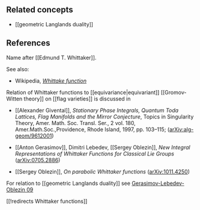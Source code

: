 
## Related concepts

* [[geometric Langlands duality]]

## References

Name after [[Edmund T. Whittaker]].

See also:

* Wikipedia, *[Whittake function](https://en.wikipedia.org/wiki/Whittaker_function)*

Relation of Whittaker functions to [[equivariance|equivariant]] [[Gromov-Witten theory]] on [[flag varieties]] is discussed in

* [[Alexander Givental]], _Stationary Phase Integrals, Quantum Toda Lattices, Flag Manifolds and the Mirror Conjecture_, Topics in Singularity Theory, Amer. Math. Soc. Transl. Ser., 2 vol. 180, Amer.Math.Soc.,Providence, Rhode Island, 1997, pp. 103&#8211;115; ([arXiv:alg-geom/9612001](http://arxiv.org/abs/alg-geom/9612001))

*  [[Anton Gerasimov]], Dimitri Lebedev, [[Sergey Oblezin]], _New Integral Representations of Whittaker Functions for Classical Lie Groups_ ([arXiv:0705.2886](http://arxiv.org/abs/0705.2886))

* [[Sergey Oblezin]], _On parabolic Whittaker functions_ ([arXiv:1011.4250](http://arxiv.org/abs/1011.4250))

For relation to [[geometric Langlands duality]] see [Gerasimov-Lebedev-Oblezin 09](geometric+Langlands+correspondence#GerasimovLebedevOblezin09)

[[!redirects Whittaker functions]]
